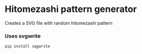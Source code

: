 # Hitomezashi pattern generator

Creates a SVG file with random hitomezashi pattern

### Uses svgwrite
```
pip install sqgwrite
```
